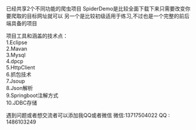 已经共享2个不同功能的爬虫项目
SpiderDemo是比较全面下载下来只需要改变你要爬取的目标网址就可以
另一个是比较初级适用于练习,不过也是一个完整的前后端具备的项目

项目工具和涵盖的技术点：       
  1.Eclipse    
  2.Mavan    
  3.Mysql     
  4.dpcp    
  5.HttpClient       
  6.抓包技术      
  7.Jsoup       
  8.Json解析     
  9.Springboot注解方式     
  10.JDBC存储       

遇到问题或者想交流者可以添加我QQ或者微信
微信:13717504022
QQ : 1486103249
